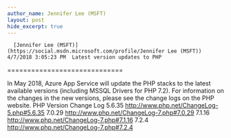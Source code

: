 ```yaml
---
author_name: Jennifer Lee (MSFT)
layout: post
hide_excerpt: true
---
```

      [Jennifer Lee (MSFT)](https://social.msdn.microsoft.com/profile/Jennifer Lee (MSFT))  4/7/2018 3:05:23 PM  Latest version updates to PHP
=============================

 In May 2018, Azure App Service will update the PHP stacks to the latest available versions (including MSSQL Drivers for PHP 7.2). For information on the changes in the new versions, please see the change logs on the PHP website.    PHP Version Change Log   5.6.35 <http://www.php.net/ChangeLog-5.php#5.6.35>   7.0.29 <http://www.php.net/ChangeLog-7.php#7.0.29>   7.1.16 <http://www.php.net/ChangeLog-7.php#7.1.16>   7.2.4 <http://www.php.net/ChangeLog-7.php#7.2.4>        